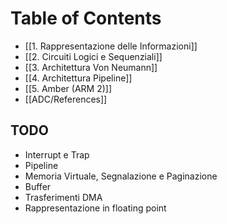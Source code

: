 

# Table of Contents
- [[1. Rappresentazione delle Informazioni]]
- [[2. Circuiti Logici e Sequenziali]]
- [[3. Architettura Von Neumann]]
- [[4. Architettura Pipeline]]
- [[5. Amber (ARM 2)]]
- [[ADC/References]]


## TODO

- Interrupt e Trap
- Pipeline
- Memoria Virtuale, Segnalazione e Paginazione
- Buffer
- Trasferimenti DMA
- Rappresentazione in floating point


